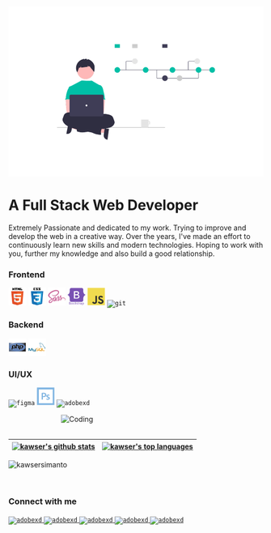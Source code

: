 <img align="center" src="https://github.com/kawsersimanto/kawsersimanto/blob/main/img/work-flow.png">
<h1 align="start">A Full Stack Web Developer</h1>

<p>Extremely Passionate and dedicated to my work. Trying to improve and develop the web in a creative way. Over the years, I've made an effort to continuously learn new skills and modern technologies. Hoping to work with you, further my knowledge and also build a good relationship.</p>

<p align="left">
<h3 align="start">Frontend</h3>
<code><img height="35" alt="html" src="https://raw.githubusercontent.com/devicons/devicon/master/icons/html5/html5-original-wordmark.svg"></code>
<code><img height="35" alt="css" src="https://raw.githubusercontent.com/devicons/devicon/master/icons/css3/css3-original-wordmark.svg"></code>
<code><img height="35" alt="sass" src="https://raw.githubusercontent.com/devicons/devicon/master/icons/sass/sass-original.svg"></code>
<code><img height="35" alt="bootstrap" src="https://raw.githubusercontent.com/devicons/devicon/master/icons/bootstrap/bootstrap-plain-wordmark.svg"></code>
<code><img height="35" alt="javascript" src="https://raw.githubusercontent.com/devicons/devicon/master/icons/javascript/javascript-original.svg"></code>
<code><img height="35" alt="git" src="https://www.vectorlogo.zone/logos/git-scm/git-scm-icon.svg"></code>

<h3 align="start">Backend</h3>
<code><img height="35" alt="php" src="https://raw.githubusercontent.com/devicons/devicon/master/icons/php/php-original.svg"></code>  
<code><img height="35" alt="mysql" src="https://raw.githubusercontent.com/devicons/devicon/master/icons/mysql/mysql-original-wordmark.svg"></code>

<h3 align="start">UI/UX</h3>
<code><img height="35" alt="figma" src="https://www.vectorlogo.zone/logos/figma/figma-icon.svg"></code>  
<code><img height="35" alt="photoshop" src="https://raw.githubusercontent.com/devicons/devicon/master/icons/photoshop/photoshop-line.svg"></code>
<code><img height="35" alt="adobexd" src="https://cdn.worldvectorlogo.com/logos/adobe-xd.svg"></code>  
</p>

<img align="right" alt="Coding" width="400" src="https://cdn.dribbble.com/users/116207...">

<br>
<br>

| <a href="https://github-readme-stats.vercel.app/api?username=kawsersimanto&show_icons=true&locale=en"><img align="center" src="https://github-readme-stats.vercel.app/api?username=kawsersimanto&show_icons=true&locale=en" alt="kawser's github stats" /></a> | <a href="https://github-readme-stats.vercel.app/api/top-langs?username=kawsersimanto&show_icons=true&locale=en&layout=compact"><img align="center" src="https://github-readme-stats.vercel.app/api/top-langs?username=kawsersimanto&show_icons=true&locale=en&layout=compact" alt="kawser's top languages"/></a> |
| ------------- | ------------- |
<p><img align="center" src="https://github-readme-streak-stats.herokuapp.com/?user=kawsersimanto&" alt="kawsersimanto" /></p>

<br>
<h3 align="left">Connect with me</h3>
<p align="left">
  
<a href="https://www.facebook.com/kawsersimantoo" target="blank">
<code><img height="35" alt="adobexd" src="https://raw.githubusercontent.com/rahuldkjain/github-profile-readme-generator/master/src/images/icons/Social/facebook.svg"></code>   
</a>
  
<a href="https://instagram.com/kawsersimanto" target="blank">
<code><img height="35" alt="adobexd" src="https://raw.githubusercontent.com/rahuldkjain/github-profile-readme-generator/master/src/images/icons/Social/instagram.svg"></code>   
</a>

<a href="https://www.linkedin.com/in/kawsersimanto" target="blank">
<code><img height="35" alt="adobexd" src="https://raw.githubusercontent.com/rahuldkjain/github-profile-readme-generator/master/src/images/icons/Social/linked-in-alt.svg"></code>   
</a>

<a href="https://twitter.com/kawsersimanto" target="blank">
<code><img height="35" alt="adobexd" src="https://raw.githubusercontent.com/rahuldkjain/github-profile-readme-generator/master/src/images/icons/Social/twitter.svg"></code>   
</a>
  
<a href="https://www.youtube.com/c/kawsersimanto" target="blank">
<code><img height="35" alt="adobexd" src="https://raw.githubusercontent.com/rahuldkjain/github-profile-readme-generator/master/src/images/icons/Social/youtube.svg"></code>   
</a>
